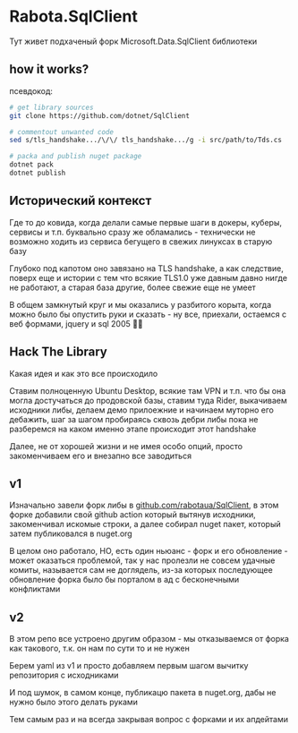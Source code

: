 # Rabota.SqlClient

Тут живет подхаченый форк Microsoft.Data.SqlClient библиотеки

## how it works?

псевдокод:

```bash
# get library sources
git clone https://github.com/dotnet/SqlClient

# commentout unwanted code
sed s/tls_handshake.../\/\/ tls_handshake.../g -i src/path/to/Tds.cs

# packa and publish nuget package
dotnet pack
dotnet publish
```

## Исторический контекст

Где то до ковида, когда делали самые первые шаги в докеры, куберы, сервисы и т.п. буквально сразу же обламались - технически не возможно ходить из сервиса бегущего в свежих линуксах в старую базу

Глубоко под капотом оно завязано на TLS handshake, а как следствие, поверх еще и истории с тем что всякие TLS1.0 уже давным давно нигде не работают, а старая база другие, более свежие еще не умеет

В общем замкнутый круг и мы оказались у разбитого корыта, когда можно было бы опустить руки и сказать - ну все, приехали, остаемся с веб формами, jquery и sql 2005 🤷‍♂️

## Hack The Library

Какая идея и как это все происходило

Ставим полноценную Ubuntu Desktop, всякие там VPN и т.п. что бы она могла достучаться до продовской базы, ставим туда Rider, выкачиваем исходники либы, делаем демо прилоежние и начинаем муторно его дебажить, шаг за шагом пробираясь сквозь дебри либы пока не разберемся на каком именно этапе происходит этот handshake

Далее, не от хорошей жизни и не имея особо опций, просто закоменчиваем его и внезапно все заводиться

## v1

Изначально завели форк либы в [github.com/rabotaua/SqlClient](https://github.com/rabotaua/SqlClient), в этом форке добавили свой github action который вытянув исходники, закоменчивал искомые строки, а далее собирал nuget пакет, который затем публиковался в nuget.org

В целом оно работало, НО, есть один ньюанс - форк и его обновление - может оказаться проблемой, так у нас пролезли не совсем удачные комиты, называется сам не доглядель, из-за которых последующее обновление форка было бы порталом в ад с бесконечными конфликтами

## v2

В этом репо все устроено другим образом - мы отказываемся от форка как такового, т.к. он нам по сути то и не нужен

Берем yaml из v1 и просто добавляем первым шагом вычитку репозитория с исходниками

И под шумок, в самом конце, публикацю пакета в nuget.org, дабы не нужно было этого делать руками

Тем самым раз и на всегда закрывая вопрос с форками и их апдейтами

